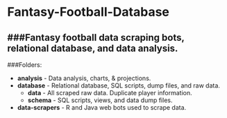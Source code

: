 # Fantasy-Football-Database
###Fantasy football data scraping bots, relational database, and data analysis.
-----
###Folders:

- **analysis** - Data analysis, charts, & projections.
- **database** - Relational database, SQL scripts, dump files, and raw data.
  - **data** - All scraped raw data. Duplicate player information.
  - **schema** - SQL scripts, views, and data dump files.
- **data-scrapers** - R and Java web bots used to scrape data.
